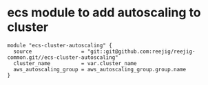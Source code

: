 # ecs module to add autoscaling to cluster

```
module "ecs-cluster-autoscaling" {
  source                = "git::git@github.com:reejig/reejig-common.git//ecs-cluster-autoscaling"
  cluster_name          = var.cluster_name
  aws_autoscaling_group = aws_autoscaling_group.group.name
}
```
